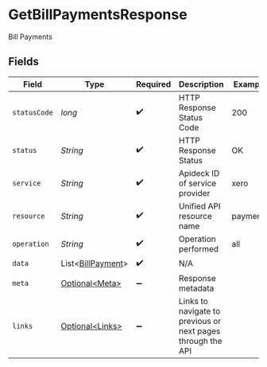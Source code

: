 # GetBillPaymentsResponse

Bill Payments


## Fields

| Field                                                        | Type                                                         | Required                                                     | Description                                                  | Example                                                      |
| ------------------------------------------------------------ | ------------------------------------------------------------ | ------------------------------------------------------------ | ------------------------------------------------------------ | ------------------------------------------------------------ |
| `statusCode`                                                 | *long*                                                       | :heavy_check_mark:                                           | HTTP Response Status Code                                    | 200                                                          |
| `status`                                                     | *String*                                                     | :heavy_check_mark:                                           | HTTP Response Status                                         | OK                                                           |
| `service`                                                    | *String*                                                     | :heavy_check_mark:                                           | Apideck ID of service provider                               | xero                                                         |
| `resource`                                                   | *String*                                                     | :heavy_check_mark:                                           | Unified API resource name                                    | payments                                                     |
| `operation`                                                  | *String*                                                     | :heavy_check_mark:                                           | Operation performed                                          | all                                                          |
| `data`                                                       | List\<[BillPayment](../../models/components/BillPayment.md)> | :heavy_check_mark:                                           | N/A                                                          |                                                              |
| `meta`                                                       | [Optional\<Meta>](../../models/components/Meta.md)           | :heavy_minus_sign:                                           | Response metadata                                            |                                                              |
| `links`                                                      | [Optional\<Links>](../../models/components/Links.md)         | :heavy_minus_sign:                                           | Links to navigate to previous or next pages through the API  |                                                              |
